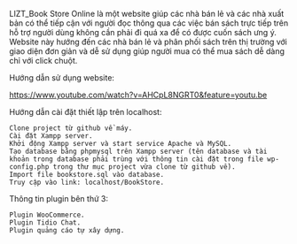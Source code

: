 LIZT_Book Store Online là một website giúp các nhà bán lẻ và các nhà xuất bản có thể tiếp cận với người đọc thông qua các việc bán sách trực tiếp trên hỗ trợ người dùng không cần phải đi quá xa để có được cuốn sách ưng ý. Website này hướng đến các nhà bán lẻ và phân phối sách trên thị trường với giao diện đơn giản và dễ sử dụng giúp người mua có thể mua sách dễ dàng chỉ với click chuột.

Hướng dẫn sử dụng website:

https://www.youtube.com/watch?v=AHCpL8NGRT0&feature=youtu.be

Hướng dẫn cài đặt thiết lập trên localhost:

	Clone project từ github về máy.
	Cài đặt Xampp server.
	Khởi động Xampp server và start service Apache và MySQL.
	Tạo database bằng phpmysql trên Xampp server (tên database và tài khoản trong database phải trùng với thông tin cài đặt trong file wp-config.php trong thư mục project vừa clone từ github về).
	Import file bookstore.sql vào database.
	Truy cập vào link: localhost/BookStore.

Thông tin plugin bên thứ 3:

	Plugin WooCommerce.
	Plugin Tidio Chat.
	Plugin quảng cáo tự xây dựng.